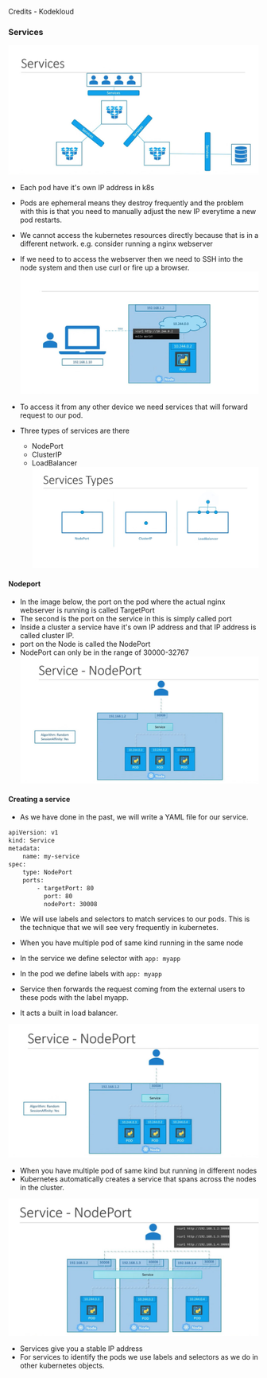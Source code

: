 Credits - Kodekloud

### Services
![image](../../codeimages/kube-images/services.jpg)


- Each pod have it's own IP address in k8s
- Pods are ephemeral means they destroy frequently and the problem with this is that you need to manually adjust the new IP everytime a new pod restarts.
- We cannot access the kubernetes resources directly because that is in a different network. e.g. consider running a nginx webserver 
- If we need to to access the webserver then we need to SSH into the node system and then use curl or fire up a browser. 
![image](../../codeimages/kube-images/services2.jpg)

- To access it from any other device we need services that will forward request to our pod. 


- Three types of services are there
	- NodePort
	- ClusterIP
	- LoadBalancer
![image](../../codeimages/kube-images/servicetypes.jpg)
#### Nodeport
- In the image below, the port on the pod where the actual nginx webserver is running is called TargetPort
- The second is the port on the service in this is simply called port
- Inside a cluster a service have it's own IP address and that IP address is called cluster IP. 
- port on the Node is called the NodePort
- NodePort can only be in the range of 30000-32767
![image](../../codeimages/kube-images/service3.jpg)

#### Creating a service
- As we have done in the past, we will write a YAML file for our service. 
```
apiVersion: v1
kind: Service
metadata:
	name: my-service
spec:
	type: NodePort
	ports:
		- targetPort: 80
		  port: 80
		  nodePort: 30008
```

- We will use labels and selectors to match services to our pods. This is the technique that we will see very frequently in kubernetes. 


- When you have multiple pod of same kind running in the same node 
- In the service we define selector with `app: myapp`
- In the pod we define labels with `app: myapp`
- Service then forwards the request coming from the external users to these pods with the label myapp. 
- It acts a built in load balancer. 

![image](../../codeimages/kube-images/service3.jpg)


- When you have multiple pod of same kind but running in different nodes
- Kubernetes automatically creates a service that spans across the nodes in the cluster.

![image](../../codeimages/kube-images/service4.jpg)
- Services give you a stable IP address
- For services to identify the pods we use labels and selectors as we do in other kubernetes objects. 
